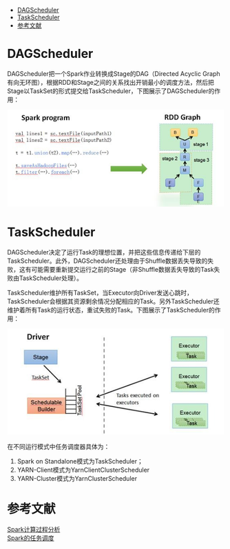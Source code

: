 * [DAGScheduler](#dagscheduler)
* [TaskScheduler](#taskscheduler)
* [参考文献](#参考文献)

# DAGScheduler
DAGScheduler把一个Spark作业转换成Stage的DAG（Directed Acyclic Graph有向无环图），根据RDD和Stage之间的关系找出开销最小的调度方法，然后把Stage以TaskSet的形式提交给TaskScheduler，下图展示了DAGScheduler的作用：   

![DAGScheduler](https://raw.githubusercontent.com/Andr-Robot/iMarkdownPhotos/master/Res/DAGScheduler.jpg)

# TaskScheduler
DAGScheduler决定了运行Task的理想位置，并把这些信息传递给下层的TaskScheduler。此外，DAGScheduler还处理由于Shuffle数据丢失导致的失败，这有可能需要重新提交运行之前的Stage（非Shuffle数据丢失导致的Task失败由TaskScheduler处理）。    

TaskScheduler维护所有TaskSet，当Executor向Driver发送心跳时，TaskScheduler会根据其资源剩余情况分配相应的Task。另外TaskScheduler还维护着所有Task的运行状态，重试失败的Task。下图展示了TaskScheduler的作用：    

![TaskScheduler](https://raw.githubusercontent.com/Andr-Robot/iMarkdownPhotos/master/Res/TaskScheduler.jpg)    

在不同运行模式中任务调度器具体为：   
1. Spark on Standalone模式为TaskScheduler；
2. YARN-Client模式为YarnClientClusterScheduler
3. YARN-Cluster模式为YarnClusterScheduler


# 参考文献
[Spark计算过程分析](https://yq.aliyun.com/articles/64839)    
[Spark的任务调度](https://blog.csdn.net/pelick/article/details/41866845)    